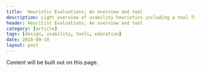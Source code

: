 ```yaml
---
title:  Heuristic Evaluations; An overview and tool
description: Light overview of usability heuristics including a tool for conducting a heuristic evaluation
header: Heuritist Evaluations; An overview and tool
category: [article]
tags: [design, usability, tools, education]
date: 2018-09-10
layout: post
---
```


Content will be built out on this page. 
